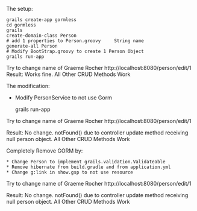 The setup:

	grails create-app gormless
	cd gormless
	grails
	create-domain-class Person
	# add 1 properties to Person.groovy     String name
	generate-all Person 
	# Modify BootStrap.groovy to create 1 Person Object
	grails run-app

Try to change name of Graeme Rocher
http://localhost:8080/person/edit/1
Result: Works fine.
All Other CRUD Methods Work

The modification:

* Modify PersonService to not use Gorm

	grails run-app

Try to change name of Graeme Rocher
http://localhost:8080/person/edit/1

Result: No change. notFound() due to controller update method receiving null person object.
All Other CRUD Methods Work

Completely Remove GORM by:

	* Change Person to implement grails.validation.Validateable
	* Remove hibernate from build.gradle and from application.yml
	* Change g:link in show.gsp to not use resource

Try to change name of Graeme Rocher
http://localhost:8080/person/edit/1

Result: No change. notFound() due to controller update method receiving null person object.
All Other CRUD Methods Work
